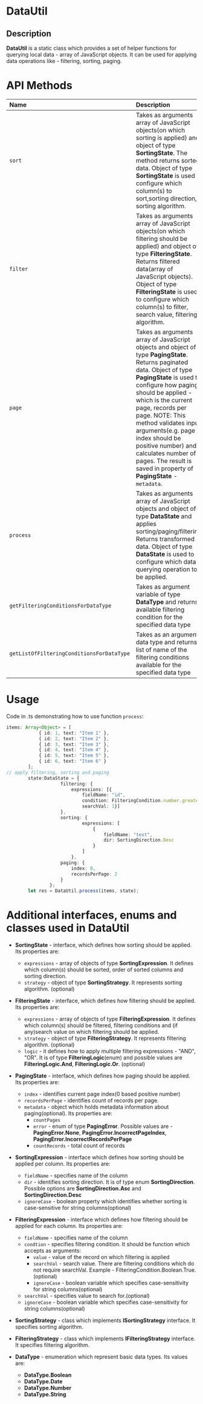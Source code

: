 # DataUtil

## Description
**DataUtil** is a static class which provides a set of helper functions for querying local data - array of JavaScript objects. 
It can be used for applying data operations like - filtering, sorting, paging.


# API Methods
| Name   |  Description |
|:----------|:-------------|
| `sort` | Takes as arguments array of JavaScript objects(on which sorting is applied) and object of type **SortingState**. The method returns sorted data. Object of type **SortingState** is used to configure which column(s) to sort,sorting direction, sorting algorithm.  |
| `filter` | Takes as arguments array of JavaScript objects(on which filtering should be applied) and object of type **FilteringState**. Returns filtered data(array of JavaScript objects). Object of type **FilteringState** is used to configure which column(s) to filter, search value, filtering algorithm. |
| `page` |  Takes as arguments array of JavaScript objects and object of type **PagingState**. Returns paginated data. Object of type **PagingState** is used to configure how paging should be applied - which is the current page, records per page. NOTE: This method validates input arguments(e.g. page index should be positive number) and calculates number of pages. The result is saved in property of **PagingState** - `metadata`. |
| `process` | Takes as arguments array of JavaScript objects and object of type **DataState** and applies sorting/paging/filtering. Returns transformed data. Object of type **DataState** is used to configure which data-querying operation to be applied.  |
| `getFilteringConditionsForDataType` |  Takes as argument variable of type **DataType** and returns available filtering condition for the specified data type |
| `getListOfFilteringConditionsForDataType` | Takes as an argument data type and returns list of name of the filtering conditions available for the specified data type |


# Usage
Code in .ts demonstrating how to use function `process`:
```typescript
items: Array<Object> = [
            { id: 1, text: "Item 1" },
            { id: 2, text: "Item 2" },
            { id: 3, text: "Item 3" },
            { id: 4, text: "Item 4" },
            { id: 5, text: "Item 5" },
            { id: 6, text: "Item 6" }
        ];
// apply filtering, sorting and paging
        state:DataState = {
                    filtering: {
                        expressions: [{
                            fieldName: "id", 
                            condition: FilteringCondition.number.greaterThan, 
                            searchVal: 1}]
                    },
                    sorting: {
                            expressions: [
                                {
                                    fieldName: "text",
                                    dir: SortingDirection.Desc
                                }
                            ]
                        },
                    paging: {
                        index: 0,
                        recordsPerPage: 2
                    }
                };
        let res = DataUtil.process(items, state);
```
# Additional interfaces, enums and classes used in DataUtil 
* **SortingState** - interface, which defines how sorting should be applied. Its properties are:

    * `expressions` - array of objects of type **SortingExpression**. It defines which column(s) should be sorted, order of sorted columns and sorting direction.
    * `strategy` - object of type **SortingStrategy**. It represents sorting algorithm. (optional)
* **FilteringState** - interface, which defines how filtering should be applied. Its properties are:
    * `expressions` - array of objects of type  **FilteringExpression**. It defines which column(s) should be filtered, filtering conditions and (if any)search value on which filtering should be applied. 
    * `strategy` - object of type **FilteringStrategy**. It represents filtering algorithm. (optional)
    * `logic` - it defines how to apply multiple filtering expressions - "AND", "OR". It is of type **FilteringLogic**(enum) and possible values are **FilteringLogic.And**, **FilteringLogic.Or**. (optional)
* **PagingState** - interface, which defines how paging should be applied. Its properties are:
    * `index` - identifies current page index(0 based positive number)
    * `recordsPerPage` - identifies count of records per page.
    * `metadata` - object which holds metadata information about paging(optional). Its properties are:
        * `countPages`
        * `error` - enum of type **PagingError**. Possible values are - **PagingError.None**,
    **PagingError.IncorrectPageIndex**,
    **PagingError.IncorrectRecordsPerPage**
        * `countRecords` - total count of records
* **SortingExpression** - interface which defines how sorting should be applied per column. Its properties are:
    * `fieldName` - specifies name of the column
    * `dir` - identifies sorting direction. It is of type enum **SortingDirection**. Possible options are **SortingDirection.Asc** and **SortingDirection.Desc**
    * `ignoreCase` - boolean property which identifies whether sorting is case-sensitive for string columns(optional)
* **FilteringExpression** - interface which defines how filtering should be applied for each column. Its properties are:
    * `fieldName` - specifies name of the column
    * `condtion` - specifies filtering condition. It should be function which accepts as arguments:
        * `value` - value of the record on which filtering is applied
        * `searchVal` - search value. There are filtering conditions which do not require searchVal. Example - FilteringCondition.Boolean.True.(optional)
        * `ignoreCase` - boolean variable which specifies case-sensitivity for string columns(optional) 
    * `searchVal` - specifies value to search for.(optional)
    * `ignoreCase` - boolean variable which specifies case-sensitivity for string columns(optional) 
* **SortingStrategy** - class which implements **ISortingStrategy** interface. It specifies sorting algorithm.
* **FilteringStrategy** - class which implements **IFilteringStrategy** interface. It specifies filtering algorithm.
* **DataType** - enumeration which represent basic data types. Its values are:
    * **DataType.Boolean**
    * **DataType.Date**
    * **DataType.Number**
    * **DataType.String**
    
